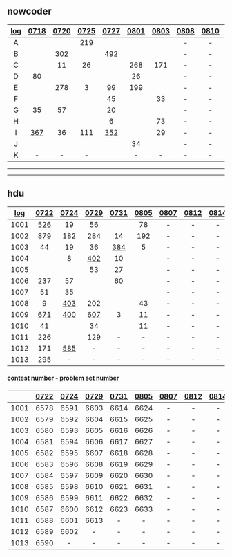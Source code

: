 ## nowcoder

| [log](https://docs.qq.com/sheet/DWW9aU2VObHV2a2ph?preview_token=&tab=BB08J2&coord=A1A0A0) | [0718](https://ac.nowcoder.com/acm/contest/881#countdown) | [0720](https://ac.nowcoder.com/acm/contest/882#countdown) | [0725](https://ac.nowcoder.com/acm/contest/883#countdown) | [0727](https://ac.nowcoder.com/acm/contest/884#countdown) |[0801](https://ac.nowcoder.com/acm/contest/885#countdown)|[0803](https://ac.nowcoder.com/acm/contest/886#countdown)| [0808](https://ac.nowcoder.com/acm/contest/887#countdown) | [0810](https://ac.nowcoder.com/acm/contest/888#countdown) | [0815](https://ac.nowcoder.com/acm/contest/889#countdown) | [0817](https://ac.nowcoder.com/acm/contest/890#countdown) |
| :--: | :--: | :--: | :--: | :--: | :--: | :--: | :--: | :--: | :--: | :--: |
|  A   |      |      | 219 |      |      |      | - | - | - | - |
|  B   |      | [302](https://ac.nowcoder.com/acm/contest/882/B) |      | [492](https://ac.nowcoder.com/acm/contest/884/B) |      |      | - | - | - | - |
|  C   |      |  11  |  26  |      | 268 |  171  | - | - | - | - |
|  D   |  80  |      |  |  |  26  |      | - | - | - | - |
|  E   |      | 278 |  3   |  99  | 199 |  | - | - | - | - |
|  F   |      |      |      |  45  |      |  33  | - | - | - | - |
|  G   |  35  |  57  |  |  20  |      |  | - | - | - | - |
|  H   |      |      |      |  6   |  |  73  | - | - | - | - |
|  I   | [367](https://ac.nowcoder.com/acm/contest/881/I) |  36  | 111 | [352](https://ac.nowcoder.com/acm/contest/884/I) |      |  29  | - | - | - | - |
|  J   |      |      |      |      |  34  |      | - | - | - | - |
|  K   |  -   |  -   |  -   |      |  -   |  -   | - | - | - | - |

---

---

## hdu

| [log](https://docs.qq.com/sheet/DWW9aU2VObHV2a2ph?preview_token=&tab=BB08J2&coord=A1A0A0) | [0722](http://acm.hdu.edu.cn/search.php?field=problem&key=2019+Multi-University+Training+Contest+1&source=1&searchmode=source) | [0724](http://acm.hdu.edu.cn/search.php?field=problem&key=2019+Multi-University+Training+Contest+2&source=1&searchmode=source) | [0729](http://acm.hdu.edu.cn/search.php?field=problem&key=2019+Multi-University+Training+Contest+3&source=1&searchmode=source) | [0731](http://acm.hdu.edu.cn/search.php?field=problem&key=2019+Multi-University+Training+Contest+4&source=1&searchmode=source) | [0805](http://acm.hdu.edu.cn/search.php?field=problem&key=2019+Multi-University+Training+Contest+5&source=1&searchmode=source) | [0807](http://acm.hdu.edu.cn/search.php?field=problem&key=2019+Multi-University+Training+Contest+6&source=1&searchmode=source) | [0812](http://acm.hdu.edu.cn/search.php?field=problem&key=2019+Multi-University+Training+Contest+7&source=1&searchmode=source) | [0814](http://acm.hdu.edu.cn/search.php?field=problem&key=2019+Multi-University+Training+Contest+8&source=1&searchmode=source) | [0819](http://acm.hdu.edu.cn/search.php?field=problem&key=2019+Multi-University+Training+Contest+9&source=1&searchmode=source) | [0821](http://acm.hdu.edu.cn/search.php?field=problem&key=2019+Multi-University+Training+Contest+10&source=1&searchmode=source) |
| :--: | :-----: | :-----: | :-----: | :-----: | :--: | :--: | :--: | :--: | :--: | :--: |
| 1001 |[526](http://acm.hdu.edu.cn/showproblem.php?pid=6578)  | 19  | 56  |         | 78 | - | - | - | - | - |
| 1002 |[879](http://acm.hdu.edu.cn/showproblem.php?pid=6579) |182  |284 |  14  | 192 | - | - | - | - | - |
| 1003 | 44  | 19   | 36 |[384](http://acm.hdu.edu.cn/showproblem.php?pid=6616) | 5 | - | - | - | - | - |
| 1004 |         |  8   |[402](http://acm.hdu.edu.cn/showproblem.php?pid=6606)  |  10  |  | - | - | - | - | - |
| 1005 |         |         | 53  | 27 |  | - | - | - | - | - |
| 1006 |237  | 57 |         | 60 |  | - | - | - | - | - |
| 1007 | 51 | 35 |         |         |  | - | - | - | - | - |
| 1008 |  9   |[403](http://acm.hdu.edu.cn/showproblem.php?pid=6598)  |202  |         | 43 | - | - | - | - | - |
| 1009 |[671](http://acm.hdu.edu.cn/showproblem.php?pid=6586)  |[400](http://acm.hdu.edu.cn/showproblem.php?pid=6599) |[607](http://acm.hdu.edu.cn/showproblem.php?pid=6611)  |  3   | 11 | - | - | - | - | - |
| 1010 | 41  |         | 34 |         | 11 | - | - | - | - | - |
| 1011 |226  |         |129  |    -    | - | - | - | - | - | - |
| 1012 |171  |[585](http://acm.hdu.edu.cn/showproblem.php?pid=6602) |    -    |    -    | - | - | - | - | - | - |
| 1013 |295  |    -    |    -    |    -    | - | - | - | - | - | - |

#### contest number - problem set number

|  | [0722](http://acm.hdu.edu.cn/search.php?field=problem&key=2019+Multi-University+Training+Contest+1&source=1&searchmode=source) | [0724](http://acm.hdu.edu.cn/search.php?field=problem&key=2019+Multi-University+Training+Contest+2&source=1&searchmode=source) | [0729](http://acm.hdu.edu.cn/search.php?field=problem&key=2019+Multi-University+Training+Contest+3&source=1&searchmode=source) | [0731](http://acm.hdu.edu.cn/search.php?field=problem&key=2019+Multi-University+Training+Contest+4&source=1&searchmode=source) | [0805](http://acm.hdu.edu.cn/search.php?field=problem&key=2019+Multi-University+Training+Contest+5&source=1&searchmode=source) | [0807](http://acm.hdu.edu.cn/search.php?field=problem&key=2019+Multi-University+Training+Contest+6&source=1&searchmode=source) | [0812](http://acm.hdu.edu.cn/search.php?field=problem&key=2019+Multi-University+Training+Contest+7&source=1&searchmode=source) | [0814](http://acm.hdu.edu.cn/search.php?field=problem&key=2019+Multi-University+Training+Contest+8&source=1&searchmode=source) | [0819](http://acm.hdu.edu.cn/search.php?field=problem&key=2019+Multi-University+Training+Contest+9&source=1&searchmode=source) | [0821](http://acm.hdu.edu.cn/search.php?field=problem&key=2019+Multi-University+Training+Contest+10&source=1&searchmode=source) |
| :--: | :-----: | :-----: | :-----: | :-----: | :--: | :--: | :--: | :--: | :--: | :--: |
| 1001 | 6578 | 6591 | 6603 | 6614 | 6624 | - | - | - | - | - |
| 1002 | 6579 | 6592 | 6604 | 6615 | 6625 | - | - | - | - | - |
| 1003 | 6580 | 6593 | 6605 | 6616 | 6626 | - | - | - | - | - |
| 1004 | 6581 | 6594 | 6606 | 6617 | 6627 | - | - | - | - | - |
| 1005 | 6582 | 6595 | 6607 | 6618 | 6628 | - | - | - | - | - |
| 1006 | 6583 | 6596 | 6608 | 6619 | 6629 | - | - | - | - | - |
| 1007 | 6584 | 6597 | 6609 | 6620 | 6630 | - | - | - | - | - |
| 1008 | 6585 | 6598 | 6610 | 6621 | 6631 | - | - | - | - | - |
| 1009 | 6586 | 6599 | 6611 | 6622 | 6632 | - | - | - | - | - |
| 1010 | 6587 | 6600 | 6612 | 6623 | 6633 | - | - | - | - | - |
| 1011 | 6588 | 6601 | 6613 |    -    | - | - | - | - | - | - |
| 1012 | 6589 | 6602 |    -    |    -    | - | - | - | - | - | - |
| 1013 | 6590 |    -    |    -    |    -    | - | - | - | - | - | - |
